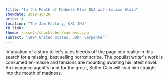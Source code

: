 ```yaml
---
title: "In the Mouth of Madness Plus Q&A with Louise Blain"
showdate: 2019-10-28
price: 4
location: "The Jam Factory, OX1 1HU"
fb_link:
thumb: /assets/shocktober/madness.jpg
subtext: "1994 United States. John Carpenter"
---
```


Infatuation of a story teller's tales bleeds off the page into reality in this search for a missing, best selling horror scribe. The populist writer's work is consumed en-masse and tensions are mounting awaiting his latest novel. An insurance agent's hunt for the great, Sutter Cain will lead him straight into the mouth of madness.
